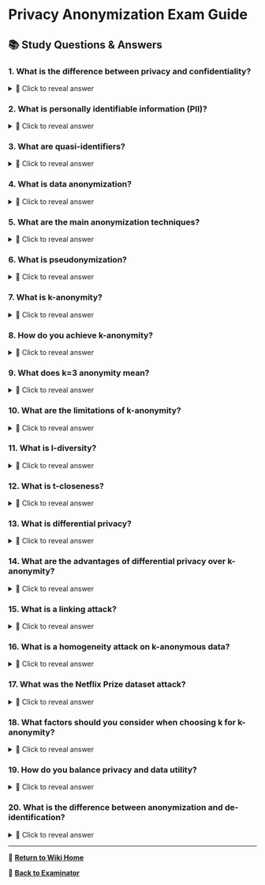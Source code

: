 # Privacy Anonymization Exam Guide

## 📚 Study Questions & Answers

### 1. What is the difference between privacy and confidentiality?

<details>
<summary>🤔 Click to reveal answer</summary>

Privacy is an individual's right to control how their personal data is used, while confidentiality is the obligation to keep information secret from unauthorized parties.

</details>

### 2. What is personally identifiable information (PII)?

<details>
<summary>🤔 Click to reveal answer</summary>

Any information that can be used to identify a specific individual, either directly (name, SSN) or indirectly (combination of attributes).

</details>

### 3. What are quasi-identifiers?

<details>
<summary>🤔 Click to reveal answer</summary>

Attributes that alone don't uniquely identify someone, but when combined with other data sources can lead to re-identification (e.g., age, ZIP code, gender).
### Data Anonymization Techniques

</details>

### 4. What is data anonymization?

<details>
<summary>🤔 Click to reveal answer</summary>

The process of removing or altering personally identifiable information so that individuals cannot be identified from the dataset.

</details>

### 5. What are the main anonymization techniques?

<details>
<summary>🤔 Click to reveal answer</summary>

1) Blanking (removing data), 2) Hashing (one-way transformation), 3) Masking (partial obscuring), 4) Generalization (making data less specific), 5) Suppression (removing records).

</details>

### 6. What is pseudonymization?

<details>
<summary>🤔 Click to reveal answer</summary>

Replacing identifying information with artificial identifiers (pseudonyms) while maintaining a separate mapping that can be reversed if needed.
### K-Anonymity

</details>

### 7. What is k-anonymity?

<details>
<summary>🤔 Click to reveal answer</summary>

A privacy preservation technique ensuring that each record in a dataset is indistinguishable from at least k-1 other records based on quasi-identifiers.

</details>

### 8. How do you achieve k-anonymity?

<details>
<summary>🤔 Click to reveal answer</summary>

1) Generalization (making values less specific, e.g., exact age → age ranges), 2) Suppression (removing outlier records), 3) Combination of both techniques.

</details>

### 9. What does k=3 anonymity mean?

<details>
<summary>🤔 Click to reveal answer</summary>

Every combination of quasi-identifier values appears at least 3 times in the dataset, so any individual is indistinguishable from at least 2 others.

</details>

### 10. What are the limitations of k-anonymity?

<details>
<summary>🤔 Click to reveal answer</summary>

1) Homogeneity attack (if all k records have same sensitive value), 2) Background knowledge attack, 3) Data utility loss through generalization.
### Advanced Privacy Techniques

</details>

### 11. What is l-diversity?

<details>
<summary>🤔 Click to reveal answer</summary>

An extension of k-anonymity that ensures each equivalence class has at least l different values for sensitive attributes, preventing homogeneity attacks.

</details>

### 12. What is t-closeness?

<details>
<summary>🤔 Click to reveal answer</summary>

Further refinement requiring that the distribution of sensitive attributes in each equivalence class is close to the overall distribution in the dataset.

</details>

### 13. What is differential privacy?

<details>
<summary>🤔 Click to reveal answer</summary>

A privacy technique that adds carefully calibrated random noise to query results, providing mathematical guarantees about privacy while preserving statistical utility.

</details>

### 14. What are the advantages of differential privacy over k-anonymity?

<details>
<summary>🤔 Click to reveal answer</summary>

1) Mathematical privacy guarantees, 2) Composability (multiple queries), 3) Resistance to auxiliary information attacks, 4) Better utility preservation.
### Privacy Attacks

</details>

### 15. What is a linking attack?

<details>
<summary>🤔 Click to reveal answer</summary>

An attack where an adversary combines the anonymized dataset with external data sources to re-identify individuals.

</details>

### 16. What is a homogeneity attack on k-anonymous data?

<details>
<summary>🤔 Click to reveal answer</summary>

When all records in an equivalence class have the same sensitive attribute value, allowing inference even without exact identification.

</details>

### 17. What was the Netflix Prize dataset attack?

<details>
<summary>🤔 Click to reveal answer</summary>

A famous de-anonymization attack where researchers linked "anonymous" Netflix ratings with public IMDb ratings to identify users.
### Practical Considerations

</details>

### 18. What factors should you consider when choosing k for k-anonymity?

<details>
<summary>🤔 Click to reveal answer</summary>

1) Sensitivity of data, 2) Risk tolerance, 3) Data utility requirements, 4) Size of dataset, 5) Regulatory requirements.

</details>

### 19. How do you balance privacy and data utility?

<details>
<summary>🤔 Click to reveal answer</summary>

1) Choose appropriate k value, 2) Use domain hierarchies for generalization, 3) Consider which attributes to generalize, 4) Evaluate information loss metrics.

</details>

### 20. What is the difference between anonymization and de-identification?

<details>
<summary>🤔 Click to reveal answer</summary>

De-identification removes direct identifiers but may still allow re-identification through quasi-identifiers. True anonymization makes re-identification practically impossible.
## 💡 Study Tips
- Practice k-anonymity transformations with sample datasets
- Understand the trade-offs between privacy and data utility
- Learn to identify quasi-identifiers in different contexts
- Study real-world privacy attack examples (Netflix, AOL search data)
- Practice calculating information loss metrics

</details>

---

📖 **[Return to Wiki Home](Home)**

🎯 **[Back to Examinator](https://github.com/QRY91/examinator)**